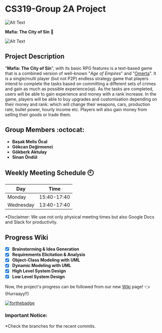 # CS319-Group 2A Project

![Alt Text](https://gokcandegirmenci.com/mafiatcosSmall.png)

__Mafia: The City of Sin__ :city_sunset:

![Alt Text](https://i.gyazo.com/00f71625f95712ba0671967962fe3da1.gif)


## Project Description
"__Mafia: The City of Sin__", with its basic RPG features is a text-based game that is a combined version of well-known "_Age of Empires_" and "[Omerta](https://www.barafranca.com)". It is a single/multi player (but not P2P) endless strategy game that players intend to complete the tasks based on committing a different sets of crimes and gain as much as possible experience(xp). As the tasks are completed, users will be able to gain experience and money with a rank increase. In the game, players will be able to buy upgrades and customisation depending on their money and rank: which will change their weapons, cars, production rate, bullet power, hourly income etc. Players will also gain money from selling their goods or trade them. 

## Group Members :octocat:
 * __Başak Melis Öcal__
 * __Gökcan Değirmenci__
 * __Gökberk Aktulay__
 * __Sinan Öndül__

## Weekly Meeting Schedule :clock10:

Day | Time
------------ | -------------
Monday | 15:40-17:40
Wednesday | 13:40-17:40

*Disclaimer: We use not only physical meeting times but also Google Docs and Slack for productivity.

## Progress Wiki

- [x] __Brainstorming & Idea Generation__
- [x] __Requirements Elicitation & Analysis__
- [x] __Object-Class Modeling with UML__
- [x] __Dynamic Modeling with UML__
- [x] __High Level System Design__
- [x] __Low Level System Design__

Now, the project's progress can be followed from our new [Wiki](https://github.com/Skylifee7/Mafia-TCoS-CS319-Group2A/wiki/Wiki-of-%22Mafia:The-City-of-Sin%22) page! :point_left: (Hurraayy!!) 

[![forthebadge](http://forthebadge.com/images/badges/powered-by-responsibility.svg)](http://forthebadge.com)

### Important Notice:

*Check the branches for the recent commits.



